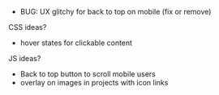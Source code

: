 - BUG: UX glitchy for back to top on mobile (fix or remove)


CSS ideas?
- hover states for clickable content

JS ideas?
- Back to top button to scroll mobile users
- overlay on images in projects with icon links
